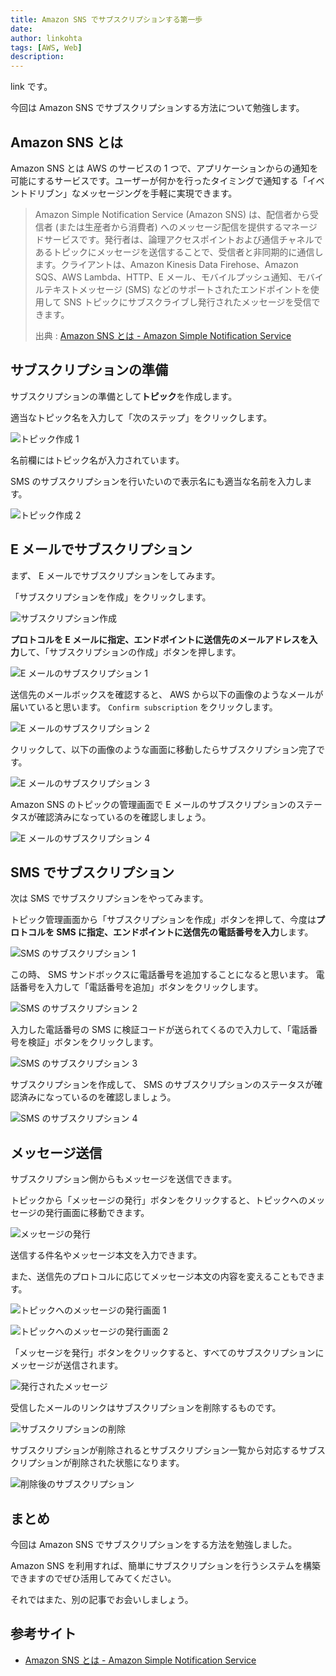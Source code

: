 ```yaml
---
title: Amazon SNS でサブスクリプションする第一歩
date: 
author: linkohta
tags: [AWS, Web]
description: 
---
```


link です。

今回は Amazon SNS でサブスクリプションする方法について勉強します。

## Amazon SNS とは

Amazon SNS とは AWS のサービスの 1 つで、アプリケーションからの通知を可能にするサービスです。ユーザーが何かを行ったタイミングで通知する「イベントドリブン」なメッセージングを手軽に実現できます。

>Amazon Simple Notification Service (Amazon SNS) は、配信者から受信者 (または生産者から消費者) へのメッセージ配信を提供するマネージドサービスです。発行者は、論理アクセスポイントおよび通信チャネルであるトピックにメッセージを送信することで、受信者と非同期的に通信します。クライアントは、Amazon Kinesis Data Firehose、Amazon SQS、AWS Lambda、HTTP、E メール、モバイルプッシュ通知、モバイルテキストメッセージ (SMS) などのサポートされたエンドポイントを使用して SNS トピックにサブスクライブし発行されたメッセージを受信できます。
>
>出典 : [Amazon SNS とは - Amazon Simple Notification Service](https://docs.aws.amazon.com/ja_jp/sns/latest/dg/welcome.html)

## サブスクリプションの準備

サブスクリプションの準備として**トピック**を作成します。

適当なトピック名を入力して「次のステップ」をクリックします。

![トピック作成 1](images\2022-05-06_21h26_01.png)

名前欄にはトピック名が入力されています。

SMS のサブスクリプションを行いたいので表示名にも適当な名前を入力します。

![トピック作成 2](images\2022-05-06_21h27_51.png)

## E メールでサブスクリプション

まず、 E メールでサブスクリプションをしてみます。

「サブスクリプションを作成」をクリックします。

![サブスクリプション作成](images\2022-05-06_21h28_38.png)

**プロトコルを E メールに指定、エンドポイントに送信先のメールアドレスを入力**して、「サブスクリプションの作成」ボタンを押します。

![E メールのサブスクリプション 1](images\2022-05-06_22h29_49.png)

送信先のメールボックスを確認すると、 AWS から以下の画像のようなメールが届いていると思います。 `Confirm subscription` をクリックします。

![E メールのサブスクリプション 2](images\2022-05-06_22h30_33.png)

クリックして、以下の画像のような画面に移動したらサブスクリプション完了です。

![E メールのサブスクリプション 3](images\2022-05-06_22h30_48.png)

Amazon SNS のトピックの管理画面で E メールのサブスクリプションのステータスが確認済みになっているのを確認しましょう。

![E メールのサブスクリプション 4](images\2022-05-06_22h31_06.png)

## SMS でサブスクリプション

次は SMS でサブスクリプションをやってみます。

トピック管理画面から「サブスクリプションを作成」ボタンを押して、今度は**プロトコルを SMS に指定、エンドポイントに送信先の電話番号を入力**します。

![SMS のサブスクリプション 1](images\2022-05-06_22h33_04.png)

この時、 SMS サンドボックスに電話番号を追加することになると思います。
電話番号を入力して「電話番号を追加」ボタンをクリックします。

![SMS のサブスクリプション 2](images\2022-05-06_22h32_02.png)

入力した電話番号の SMS に検証コードが送られてくるので入力して、「電話番号を検証」ボタンをクリックします。

![SMS のサブスクリプション 3](images\2022-05-06_22h32_36.png)

サブスクリプションを作成して、 SMS のサブスクリプションのステータスが確認済みになっているのを確認しましょう。

![SMS のサブスクリプション 4](images\2022-05-06_22h33_35.png)

## メッセージ送信

サブスクリプション側からもメッセージを送信できます。

トピックから「メッセージの発行」ボタンをクリックすると、トピックへのメッセージの発行画面に移動できます。

![メッセージの発行](images/2022-05-10_11h47_09.png)

送信する件名やメッセージ本文を入力できます。

また、送信先のプロトコルに応じてメッセージ本文の内容を変えることもできます。

![トピックへのメッセージの発行画面 1](images/2022-05-10_12h01_39.png)

![トピックへのメッセージの発行画面 2](images/2022-05-10_12h01_11.png)

「メッセージを発行」ボタンをクリックすると、すべてのサブスクリプションにメッセージが送信されます。

![発行されたメッセージ](images/2022-05-10_12h02_33.png)

受信したメールのリンクはサブスクリプションを削除するものです。

![サブスクリプションの削除](images/2022-05-10_12h02_38.png)

サブスクリプションが削除されるとサブスクリプション一覧から対応するサブスクリプションが削除された状態になります。

![削除後のサブスクリプション](images/2022-05-10_17h08_52.png)

## まとめ

今回は Amazon SNS でサブスクリプションをする方法を勉強しました。

Amazon SNS を利用すれば、簡単にサブスクリプションを行うシステムを構築できますのでぜひ活用してみてください。

それではまた、別の記事でお会いしましょう。

## 参考サイト

- [Amazon SNS とは - Amazon Simple Notification Service](https://docs.aws.amazon.com/ja_jp/sns/latest/dg/welcome.html)